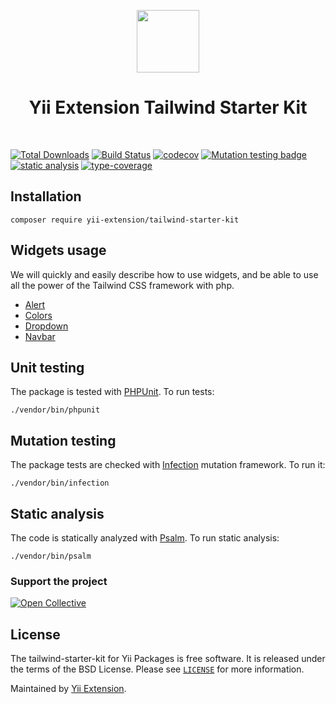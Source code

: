 <p align="center">
    <a href="https://github.com/yii-extension" target="_blank">
        <img src="https://lh3.googleusercontent.com/ehSTPnXqrkk0M3U-UPCjC0fty9K6lgykK2WOUA2nUHp8gIkRjeTN8z8SABlkvcvR-9PIrboxIvPGujPgWebLQeHHgX7yLUoxFSduiZrTog6WoZLiAvqcTR1QTPVRmns2tYjACpp7EQ=w2400" height="100px">
    </a>
    <h1 align="center">Yii Extension Tailwind Starter Kit</h1>
    <br>
</p>

[![Total Downloads](https://poser.pugx.org/yii-extension/tailwind-starter-kit/downloads.png)](https://packagist.org/packages/yii-extension/tailwind-starter-kit)
[![Build Status](https://github.com/yii-extension/tailwind-starter-kit/workflows/build/badge.svg)](https://github.com/yii-extension/tailwind-starter-kit/actions?query=workflow%3Abuild)
[![codecov](https://codecov.io/gh/yii-extension/tailwind-starter-kit/branch/master/graph/badge.svg?token=WRCGHQYSKX)](https://codecov.io/gh/yii-extension/tailwind-starter-kit)
[![Mutation testing badge](https://img.shields.io/endpoint?style=flat&url=https://badge-api.stryker-mutator.io/github.com/yii-extension/tailwind-starter-kit/master)](https://dashboard.stryker-mutator.io/reports/github.com/yii-extension/tailwind-starter-kit/master)
[![static analysis](https://github.com/yii-extension/tailwind-starter-kit/workflows/static%20analysis/badge.svg)](https://github.com/yii-extension/tailwind-starter-kit/actions?query=workflow%3A%22static+analysis%22)
[![type-coverage](https://shepherd.dev/github/yii-extension/tailwind-starter-kit/coverage.svg)](https://shepherd.dev/github/yii-extension/tailwind-starter-kit)

## Installation

```shell
composer require yii-extension/tailwind-starter-kit
```
## Widgets usage

We will quickly and easily describe how to use widgets, and be able to use all the power of the Tailwind CSS framework with php.

- [Alert](docs/alert.md)
- [Colors](docs/colors.md)
- [Dropdown](docs/dropdown.md)
- [Navbar](docs/navbar.md)

## Unit testing

The package is tested with [PHPUnit](https://phpunit.de/). To run tests:

```shell
./vendor/bin/phpunit
```

## Mutation testing

The package tests are checked with [Infection](https://infection.github.io/) mutation framework. To run it:

```shell
./vendor/bin/infection
```

## Static analysis

The code is statically analyzed with [Psalm](https://psalm.dev/docs). To run static analysis:

```shell
./vendor/bin/psalm
```

### Support the project

[![Open Collective](https://img.shields.io/badge/Open%20Collective-sponsor-7eadf1?logo=open%20collective&logoColor=7eadf1&labelColor=555555)](https://opencollective.com/yiisoft)

## License

The tailwind-starter-kit for Yii Packages is free software. It is released under the terms of the BSD License.
Please see [`LICENSE`](./LICENSE.md) for more information.

Maintained by [Yii Extension](https://github.com/yii-extension).
